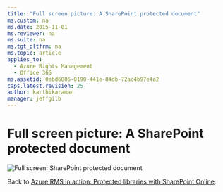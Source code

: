 ```yaml
---
title: "Full screen picture: A SharePoint protected document"
ms.custom: na
ms.date: 2015-11-01
ms.reviewer: na
ms.suite: na
ms.tgt_pltfrm: na
ms.topic: article
applies_to: 
  - Azure Rights Management
  - Office 365
ms.assetid: 0ebd6806-0190-441e-84db-72ac4b97e4a2
caps.latest.revision: 25
author: karthikaraman
manager: jeffgilb
---
```

# Full screen picture: A SharePoint protected document
![Full screen: SharePoint protected document](../../ems/AADRightsMgmt/media/AzRMS_StoryboardSPO_3.png "AzRMS_StoryboardSPO_3")

Back to [Azure RMS in action: Protected libraries with SharePoint Online](http://technet.microsoft.com/library/jj585026.aspx#BKMK_Example_SharePoint).

